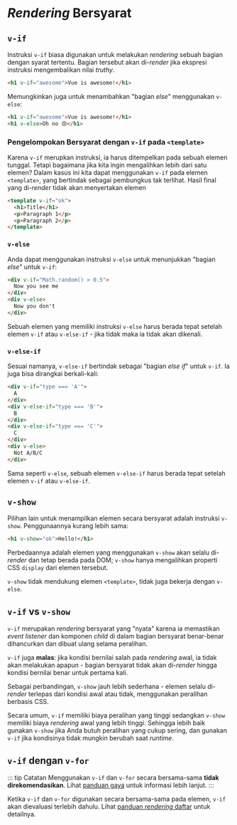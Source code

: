 # _Rendering_ Bersyarat

## `v-if`

Instruksi `v-if` biasa digunakan untuk melakukan _rendering_ sebuah bagian dengan syarat tertentu. Bagian tersebut akan di-_render_ jika ekspresi instruksi mengembalikan nilai _truthy_.

```html
<h1 v-if="awesome">Vue is awesome!</h1>
```

Memungkinkan juga untuk menambahkan "bagian _else_" menggunakan `v-else`:

```html
<h1 v-if="awesome">Vue is awesome!</h1>
<h1 v-else>Oh no 😢</h1>
```

### Pengelompokan Bersyarat dengan `v-if` pada `<template>`

Karena `v-if` merupkan instruksi, ia harus ditempelkan pada sebuah elemen tunggal. Tetapi bagaimana jika kita ingin mengalihkan lebih dari satu elemen? Dalam kasus ini kita dapat menggunakan `v-if` pada elemen `<template>`, yang bertindak sebagai pembungkus tak terlihat. Hasil final yang di-_render_ tidak akan menyertakan elemen

```html
<template v-if="ok">
  <h1>Title</h1>
  <p>Paragraph 1</p>
  <p>Paragraph 2</p>
</template>
```

### `v-else`

Anda dapat menggunakan instruksi `v-else` untuk menunjukkan "bagian _else_" untuk `v-if`:

```html
<div v-if="Math.random() > 0.5">
  Now you see me
</div>
<div v-else>
  Now you don't
</div>
```

Sebuah elemen yang memiliki instruksi `v-else` harus berada tepat setelah elemen `v-if` atau `v-else-if` - jika tidak maka ia tidak akan dikenali.

### `v-else-if`

Sesuai namanya, `v-else-if` bertindak sebagai "bagian _else if_" untuk `v-if`. Ia juga bisa dirangkai berkali-kali:

```html
<div v-if="type === 'A'">
  A
</div>
<div v-else-if="type === 'B'">
  B
</div>
<div v-else-if="type === 'C'">
  C
</div>
<div v-else>
  Not A/B/C
</div>
```

Sama seperti `v-else`, sebuah elemen `v-else-if` harus berada tepat setelah elemen `v-if` atau `v-else-if`.

## `v-show`

Pilihan lain untuk menampilkan elemen secara bersyarat adalah instruksi `v-show`. Penggunaannya kurang lebih sama:

```html
<h1 v-show="ok">Hello!</h1>
```

Perbedaannya adalah elemen yang menggunakan `v-show` akan selalu di-_render_ dan tetap berada pada DOM; `v-show` hanya mengalihkan properti CSS `display` dari elemen tersebut.

`v-show` tidak mendukung elemen `<template>`, tidak juga bekerja dengan `v-else`.

## `v-if` vs `v-show`

`v-if` merupakan _rendering_ bersyarat yang "nyata" karena ia memastikan _event listener_ dan komponen _child_ di dalam bagian bersyarat benar-benar dihancurkan dan dibuat ulang selama peralihan.

`v-if` juga **malas**: jika kondisi bernilai salah pada _rendering_ awal, ia tidak akan melakukan apapun - bagian bersyarat tidak akan di-_render_ hingga kondisi bernilai benar untuk pertama kali.

Sebagai perbandingan, `v-show` jauh lebih sederhana - elemen selalu di-_render_ terlepas dari kondisi awal atau tidak, menggunakan peralihan berbasis CSS.

Secara umum, `v-if` memiliki biaya peralihan yang tinggi sedangkan `v-show` memiliki biaya _rendering_ awal yang lebih tinggi. Sehingga lebih baik gunakan `v-show` jika Anda butuh peralihan yang cukup sering, dan gunakan `v-if` jika kondisinya tidak mungkin berubah saat _runtime_.

## `v-if` dengan `v-for`

::: tip Catatan
Menggunakan `v-if` dan `v-for` secara bersama-sama **tidak direkomendasikan**. Lihat [panduan gaya](../style-guide/#avoid-v-if-with-v-for-essential) untuk informasi lebih lanjut.
:::

Ketika `v-if` dan `v-for` digunakan secara bersama-sama pada elemen, `v-if` akan dievaluasi terlebih dahulu. Lihat [panduan _rendering_ daftar](list#v-for-with-v-if) untuk detailnya.
